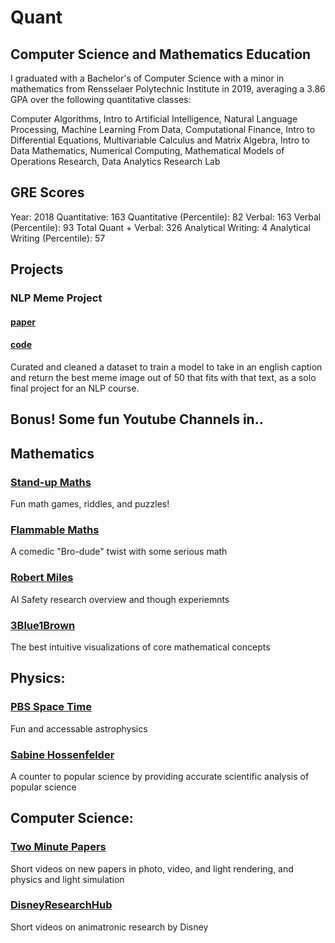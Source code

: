 # Quant

## Computer Science and Mathematics Education
I graduated with a Bachelor's of Computer Science with a minor in mathematics from Rensselaer Polytechnic Institute in 2019, averaging a 3.86 GPA over the following quantitative classes:

Computer Algorithms, Intro to Artificial Intelligence, Natural Language Processing, Machine Learning From Data, Computational Finance, Intro to Differential Equations, Multivariable Calculus and Matrix Algebra, Intro to Data Mathematics, Numerical Computing, Mathematical Models of Operations Research, Data Analytics Research Lab

## GRE Scores
Year: 2018
Quantitative: 163
Quantitative (Percentile): 82
Verbal: 163
Verbal (Percentile): 93
Total Quant + Verbal: 326
Analytical Writing: 4
Analytical Writing (Percentile): 57

## Projects

### NLP Meme Project
#### [paper](/MemeCaptionCategorization.pdf)

#### [code](https://github.com/CharlesFauman/NLP_meme_project)



Curated and cleaned a dataset to train a model to take in an english caption and return the best meme image out of 50 that fits with that text, as a solo final project for an NLP course.

## Bonus! Some fun Youtube Channels in..

## Mathematics
### [Stand-up Maths](https://www.youtube.com/user/standupmaths/featured)
Fun math games, riddles, and puzzles!

### [Flammable Maths](https://www.youtube.com/channel/UCtAIs1VCQrymlAnw3mGonhw)
A comedic "Bro-dude" twist with some serious math

### [Robert Miles](https://www.youtube.com/channel/UCLB7AzTwc6VFZrBsO2ucBMg)
AI Safety research overview and though experiemnts

### [3Blue1Brown](https://www.youtube.com/channel/UCYO_jab_esuFRV4b17AJtAw)
The best intuitive visualizations of core mathematical concepts

## Physics:
### [PBS Space Time](https://www.youtube.com/channel/UC7_gcs09iThXybpVgjHZ_7g)
Fun and accessable astrophysics

### [Sabine Hossenfelder](https://www.youtube.com/channel/UC1yNl2E66ZzKApQdRuTQ4tw)
A counter to popular science by providing accurate scientific analysis of popular science

## Computer Science:
### [Two Minute Papers](https://www.youtube.com/c/K%C3%A1rolyZsolnai/videos)
Short videos on new papers in photo, video, and light rendering, and physics and light simulation

### [DisneyResearchHub](https://www.youtube.com/channel/UCM42XWqRoruK6bNkgbgoJMw)
Short videos on animatronic research by Disney
